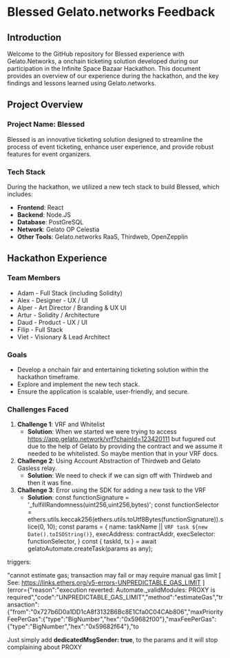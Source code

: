 # Blessed Gelato.networks Feedback

## Introduction

Welcome to the GitHub repository for Blessed experience with Gelato.Networks, a onchain ticketing solution developed during our participation in the Infinite Space Bazaar Hackathon. 
This document provides an overview of our experience during the hackathon, and the key findings and lessons learned using Gelato.networks.

## Project Overview

### Project Name: Blessed

Blessed is an innovative ticketing solution designed to streamline the process of event ticketing, enhance user experience, and provide robust features for event organizers.

### Tech Stack

During the hackathon, we utilized a new tech stack to build Blessed, which includes:

- **Frontend**: React
- **Backend**: Node.JS 
- **Database**: PostGreSQL
- **Network**: Gelato OP Celestia  
- **Other Tools**: Gelato.networks RaaS, Thirdweb, OpenZepplin 

## Hackathon Experience

### Team Members

- Adam - Full Stack (including Solidity)
- Alex - Designer - UX / UI
- Alper - Art Director / Branding & UX UI
- Artur - Solidity / Architecture
- Daud - Product - UX / UI
- Filip - Full Stack 
- Viet - Visionary & Lead Architect

### Goals

- Develop a onchain fair and entertaining ticketing solution within the hackathon timeframe.
- Explore and implement the new tech stack.
- Ensure the application is scalable, user-friendly, and secure.

### Challenges Faced

1. **Challenge 1**: VRF and Whitelist
   - **Solution**: When we started we were trying to access https://app.gelato.network/vrf?chainId=123420111 but fugured out due to the help of Gelato by providing the contract and we assume it needed to be whitelisted. So maybe mention that in your VRF docs. 
2. **Challenge 2**: Using Account Abstraction of Thirdweb and Gelato Gasless relay.
   - **Solution**: We need to check if we can sign off with Thirdweb and then it was fine.
3. **Challenge 3**: Error using the SDK for adding a new task to the VRF
   - **Solution**:
    const functionSignature = '_fulfillRandomness(uint256,uint256,bytes)';
  const functionSelector = ethers.utils.keccak256(ethers.utils.toUtf8Bytes(functionSignature)).slice(0, 10);
  const params = {
    name: taskName || `VRF task ${new Date().toISOString()}`,
    execAddress: contractAddr,
    execSelector: functionSelector,
  }
  const { taskId, tx } = await gelatoAutomate.createTask(params as any);

triggers:

 "cannot estimate gas; transaction may fail or may require manual gas limit [ See: https://links.ethers.org/v5-errors-UNPREDICTABLE_GAS_LIMIT ] (error={\"reason\":\"execution reverted: Automate._validModules: PROXY is required\",\"code\":\"UNPREDICTABLE_GAS_LIMIT\",\"method\":\"estimateGas\",\"transaction\":{\"from\":\"0x727b6D0a1DD1cA8f3132B6Bc8E1Cfa0C04CAb806\",\"maxPriorityFeePerGas\":{\"type\":\"BigNumber\",\"hex\":\"0x59682f00\"},\"maxFeePerGas\":{\"type\":\"BigNumber\",\"hex\":\"0x59682f64\"},\"to

Just simply add **dedicatedMsgSender: true**, to the params and it will stop complaining about PROXY





